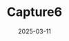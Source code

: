 ---  
layout: startup_page  
title: "Capture6"  
id: "capture6.org"  
permalink: "/capture6capture6.org03112025/"  
website: "https://capture6.org/"  
funding_round: "Series A"  
funding_amount: "$27.5M"  
investors: "Tetrad Corporation, Hyundai Motor Group's ZER01NE Ventures, Energy Capital Ventures, Elemental Impact, Bridge Investment, Sopoong Ventures, Third Derivative, Stan and Jane Rodbell, Jacob S Shapiro Foundation"  
about: "Capture6's integrated system converts waste brine into both fresh water and carbon removal solutions. The company aims to address both climate and water security challenges by transforming waste brine into a solvent that mineralizes CO2, creating valuable green chemicals while recovering freshwater. Capture6 is developing a global pipeline and integrating with industrial partners to scale its approach."  
markets: "Water Treatment, Carbon Removal, Climate Tech, CleanTech, Clean Energy, GreenTech"  
hq: "Berkeley, California, United States"  
founded_year: "2021"  
linkedin: "https://www.linkedin.com/company/capture6"  
twitter: "https://twitter.com/_Capture6"  
instagram: ""  
facebook: ""  
crunchbase: "https://www.crunchbase.com/organization/capture6"  
pitchbook: "https://pitchbook.com/profiles/company/495893-80"  

date_display: "11-Mar-2025"  
date: "2025-03-11"

# SEO Optimization  
meta_title: "Capture6 - Series A Funding ($27.5M)"  
meta_description: "Capture6, Capture6's integrated system converts waste brine into both fresh water and carbon removal solutions. The company aims to address both climate and wat..."  
meta_keywords: "Capture6, Water Treatment, Carbon Removal, Climate Tech, CleanTech, Clean Energy, GreenTech, Series A funding"  
canonical_url: "https://startup.projectstartups.com/capture6capture6.org03112025/"  
---